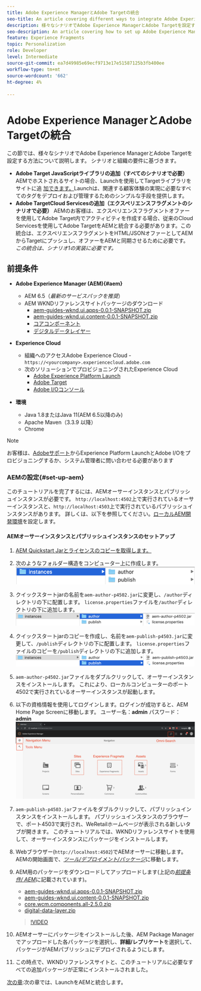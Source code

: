 ```yaml
---
title: Adobe Experience ManagerとAdobe Targetの統合
seo-title: An article covering different ways to integrate Adobe Experience Manager(AEM) with Adobe Target for delivering personalized content.
description: 様々なシナリオでAdobe Experience ManagerとAdobe Targetを設定する方法を説明する記事です。
seo-description: An article covering how to set up Adobe Experience Manager with Adobe Target for different scenarios.
feature: Experience Fragments
topic: Personalization
role: Developer
level: Intermediate
source-git-commit: ea7d49985e69ecf9713e17e51587125b3fb400ee
workflow-type: tm+mt
source-wordcount: '662'
ht-degree: 4%

---
```



# Adobe Experience ManagerとAdobe Targetの統合

この節では、様々なシナリオでAdobe Experience ManagerとAdobe Targetを設定する方法について説明します。 シナリオと組織の要件に基づきます。

* **Adobe Target JavaScriptライブラリの追加（すべてのシナリオで必要）**
AEMでホストされるサイトの場合、Launchを使用してTargetライブラリをサイトに追 [加できます。](https://experienceleague.adobe.com/docs/experience-platform/tags/home.html)Launchは、関連する顧客体験の実現に必要なすべてのタグをデプロイおよび管理するためのシンプルな手段を提供します。
* **Adobe TargetCloud Servicesの追加（エクスペリエンスフラグメントのシナリオで必要）**
 AEMのお客様は、エクスペリエンスフラグメントオファーを使用してAdobe Target内でアクティビティを作成する場合、従来のCloud Servicesを使用してAdobe TargetをAEMと統合する必要があります。この統合は、エクスペリエンスフラグメントをHTML/JSONオファーとしてAEMからTargetにプッシュし、オファーをAEMと同期させるために必要です。 
*この統合は、シナリオ1の実装に必要です。*

## 前提条件

* **Adobe Experience Manager (AEM){#aem}**
   * AEM 6.5（*最新のサービスパックを推奨*）
   * AEM WKNDリファレンスサイトパッケージのダウンロード
      * [aem-guides-wknd.ui.apps-0.0.1-SNAPSHOT.zip](https://github.com/adobe/aem-guides-wknd/releases/download/archetype-18.1/aem-guides-wknd.ui.apps-0.0.1-SNAPSHOT.zip)
      * [aem-guides-wknd.ui.content-0.0.1-SNAPSHOT.zip](https://github.com/adobe/aem-guides-wknd/releases/download/archetype-18.1/aem-guides-wknd.ui.content-0.0.1-SNAPSHOT.zip)
      * [コアコンポーネント](https://github.com/adobe/aem-core-wcm-components/releases/download/core.wcm.components.reactor-2.5.0/core.wcm.components.all-2.5.0.zip)
      * [デジタルデータレイヤー](assets/implementation/digital-data-layer.zip)

* **Experience Cloud**
   * 組織へのアクセスAdobe Experience Cloud - `https://<yourcompany>.experiencecloud.adobe.com`
   * 次のソリューションでプロビジョニングされたExperience Cloud
      * [Adobe Experience Platform Launch](https://experiencecloud.adobe.com)
      * [Adobe Target](https://experiencecloud.adobe.com)
      * [Adobe I/Oコンソール](https://console.adobe.io)

* **環境**
   * Java 1.8またはJava 11(AEM 6.5以降のみ)
   * Apache Maven（3.3.9 以降）
   * Chrome

>[!NOTE]
>
> お客様は、[Adobeサポート](https://helpx.adobe.com/jp/contact/enterprise-support.ec.html)からExperience Platform LaunchとAdobe I/Oをプロビジョニングするか、システム管理者に問い合わせる必要があります

### AEMの設定{#set-up-aem}

このチュートリアルを完了するには、AEMオーサーインスタンスとパブリッシュインスタンスが必要です。 `http://localhost:4502`上で実行されているオーサーインスタンスと、`http://localhost:4503`上で実行されているパブリッシュインスタンスがあります。 詳しくは、以下を参照してください。[ローカルAEM開発環境](https://helpx.adobe.com/experience-manager/kt/platform-repository/using/local-aem-dev-environment-article-setup.html)を設定します。

#### AEMオーサーインスタンスとパブリッシュインスタンスのセットアップ

1. [AEM Quickstart Jarとライセンスのコピーを取得します。](https://helpx.adobe.com/experience-manager/6-5/sites/deploying/using/deploy.html#GettingtheSoftware)
2. 次のようなフォルダー構造をコンピューター上に作成します。
   ![フォルダー構造](assets/implementation/aem-setup-1.png)
3. クイックスタートjarの名前を`aem-author-p4502.jar`に変更し、`/author`ディレクトリの下に配置します。 `license.properties`ファイルを`/author`ディレクトリの下に追加します。
   ![AEMオーサーインスタンス](assets/implementation/aem-setup-author.png)
4. クイックスタートjarのコピーを作成し、名前を`aem-publish-p4503.jar`に変更して、`/publish`ディレクトリの下に配置します。 `license.properties`ファイルのコピーを`/publish`ディレクトリの下に追加します。
   ![AEMパブリッシュインスタンス](assets/implementation/aem-setup-publish.png)
5. `aem-author-p4502.jar`ファイルをダブルクリックして、オーサーインスタンスをインストールします。 これにより、ローカルコンピューターのポート4502で実行されているオーサーインスタンスが起動します。
6. 以下の資格情報を使用してログインします。ログインが成功すると、AEM Home Page Screenに移動します。
ユーザー名：**admin**
パスワード：**admin**
   ![AEMパブリッシュインスタンス](assets/implementation/aem-author-home-page.png)
7. `aem-publish-p4503.jar`ファイルをダブルクリックして、パブリッシュインスタンスをインストールします。 パブリッシュインスタンスのブラウザーで、ポート4503で実行され、WeRetailホームページが表示される新しいタブが開きます。 このチュートリアルでは、WKNDリファレンスサイトを使用して、オーサーインスタンスにパッケージをインストールします。
8. Webブラウザー(`http://localhost:4502`)でAEMオーサーに移動します。 AEMの開始画面で、*[ツール/デプロイメント/パッケージ](http://localhost:4502/crx/packmgr/index.jsp)*&#x200B;に移動します。
9. AEM用のパッケージをダウンロードしてアップロードします(上記の&#x200B;*[前提条件/ AEM](#aem)*&#x200B;に記載されています)。
   * [aem-guides-wknd.ui.apps-0.0.1-SNAPSHOT.zip](https://github.com/adobe/aem-guides-wknd/releases/download/archetype-18.1/aem-guides-wknd.ui.apps-0.0.1-SNAPSHOT.zip)
   * [aem-guides-wknd.ui.content-0.0.1-SNAPSHOT.zip](https://github.com/adobe/aem-guides-wknd/releases/download/archetype-18.1/aem-guides-wknd.ui.content-0.0.1-SNAPSHOT.zip)
   * [core.wcm.components.all-2.5.0.zip](https://github.com/adobe/aem-core-wcm-components/releases/download/core.wcm.components.reactor-2.5.0/core.wcm.components.all-2.5.0.zip)
   * [digital-data-layer.zip](assets/implementation/digital-data-layer.zip)

   >[!VIDEO](https://video.tv.adobe.com/v/28377?quality=12&learn=on)
10. AEMオーサーにパッケージをインストールした後、AEM Package Managerでアップロードした各パッケージを選択し、**詳細/レプリケート**&#x200B;を選択して、パッケージがAEMパブリッシュにデプロイされるようにします。
11. この時点で、WKNDリファレンスサイトと、このチュートリアルに必要なすべての追加パッケージが正常にインストールされました。

[次の章](./using-launch-adobe-io.md):次の章では、LaunchをAEMと統合します。

